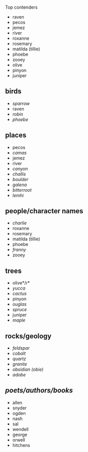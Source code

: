 Top contenders
 * raven 
 * pecos
 * jemez 
 * river
 * roxanne
 * rosemary
 * matilda (tillie)
 * phoebe
 * zooey
 * olive
 * pinyon
 * juniper 

birds
----------
 * *sparrow*
 * raven
 * *robin*
 * *phoebe*

places
-----------
 * pecos
 * *camas*
 * jemez
 * river
 * *canyon*
 * *challis*
 * *boulder*
 * *galena*
 * *bitterroot*
 * *lemhi*

people/character names
------------
 * *charlie*
 * roxanne
 * rosemary
 * matilda (tillie)
 * phoebe
 * *franny*
 * zooey

trees
----------
 * olive*/r*
 * *yucca*
 * *cactus*
 * pinyon
 * *ouglas*
 * *spruce*
 * juniper
 * *maple*
 
rocks/geology
-------------
 * *feldspar*
 * *cobalt*
 * *quartz*
 * *granite*
 * *obsidian (obie)*
 * *adobe*

*poets/authors/books*
-------------------
 * allen
 * snyder
 * ogden
 * nash
 * sal
 * wendell
 * george
 * orwell
 * hitchens
